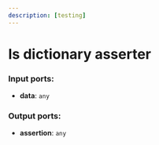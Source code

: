 ```yaml
---
description: [testing]
---
```


# Is dictionary asserter

### Input ports:

* __data__: `any`

### Output ports:

* __assertion__: `any`

